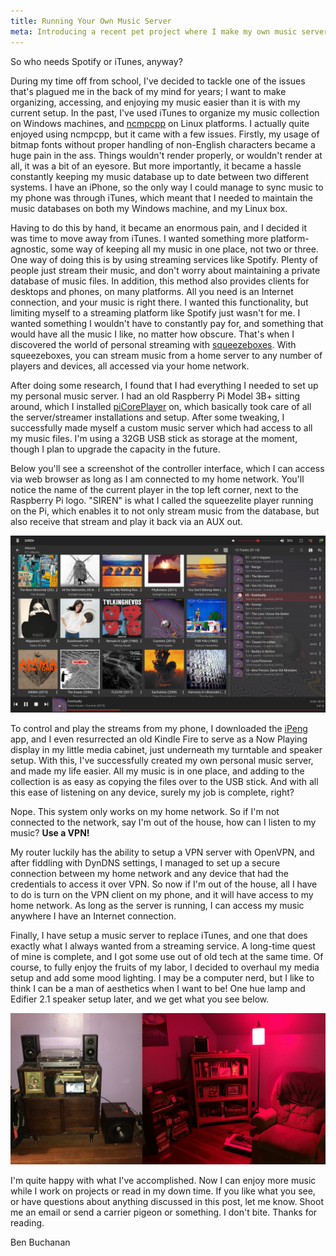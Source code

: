 ```yaml
---
title: Running Your Own Music Server
meta: Introducing a recent pet project where I make my own music server.
---
```


So who needs Spotify or iTunes, anyway?

During my time off from school, I've decided to tackle one of the issues that's plagued me in the back of my mind for years; I want to make organizing, accessing, and enjoying my music easier than it is with my current setup. In the past, I've used iTunes to organize my music collection on Windows machines, and [ncmpcpp](https://wiki.archlinux.org/index.php/Ncmpcpp) on Linux platforms. I actually quite enjoyed using ncmpcpp, but it came with a few issues. Firstly, my usage of bitmap fonts without proper handling of non-English characters became a huge pain in the ass. Things wouldn't render properly, or wouldn't render at all, it was a bit of an eyesore. But more importantly, it became a hassle constantly keeping my music database up to date between two different systems. I have an iPhone, so the only way I could manage to sync music to my phone was through iTunes, which meant that I needed to maintain the music databases on both my Windows machine, and my Linux box.

Having to do this by hand, it became an enormous pain, and I decided it was time to move away from iTunes. I wanted something more platform-agnostic, some way of keeping all my music in one place, not two or three. One way of doing this is by using streaming services like Spotify. Plenty of people just stream their music, and don't worry about maintaining a private database of music files. In addition, this method also provides clients for desktops and phones, on many platforms. All you need is an Internet connection, and your music is right there. I wanted this functionality, but limiting myself to a streaming platform like Spotify just wasn't for me. I wanted something I wouldn't have to constantly pay for, and something that would have all the music I like, no matter how obscure. That's when I discovered the world of personal streaming with [squeezeboxes](https://en.wikipedia.org/wiki/Squeezebox_%28network_music_player%29). With squeezeboxes, you can stream music from a home server to any number of players and devices, all accessed via your home network.

After doing some research, I found that I had everything I needed to set up my personal music server. I had an old Raspberry Pi Model 3B+ sitting around, which I installed [piCorePlayer](https://www.picoreplayer.org/) on, which basically took care of all the server/streamer installations and setup. After some tweaking, I successfully made myself a custom music server which had access to all my music files. I'm using a 32GB USB stick as storage at the moment, though I plan to upgrade the capacity in the future.

Below you'll see a screenshot of the controller interface, which I can access via web browser as long as I am connected to my home network. You'll notice the name of the current player in the top left corner, next to the Raspberry Pi logo. "SIREN" is what I called the squeezelite player running on the Pi, which enables it to not only stream music from the database, but also receive that stream and play it back via an AUX out.

![SIREN](/assets/blog/SIREN.jpg)

To control and play the streams from my phone, I downloaded the [iPeng](http://penguinlovesmusic.de/) app, and I even resurrected an old Kindle Fire to serve as a Now Playing display in my little media cabinet, just underneath my turntable and speaker setup. With this, I've successfully created my own personal music server, and made my life easier. All my music is in one place, and adding to the collection is as easy as copying the files over to the USB stick. And with all this ease of listening on any device, surely my job is complete, right?

Nope. This system only works on my home network. So if I'm not connected to the network, say I'm out of the house, how can I listen to my music? __Use a VPN!__

My router luckily has the ability to setup a VPN server with OpenVPN, and after fiddling with DynDNS settings, I managed to set up a secure connection between my home network and any device that had the credentials to access it over VPN. So now if I'm out of the house, all I have to do is turn on the VPN client on my phone, and it will have access to my home network. As long as the server is running, I can access my music anywhere I have an Internet connection.

Finally, I have setup a music server to replace iTunes, and one that does exactly what I always wanted from a streaming service. A long-time quest of mine is complete, and I got some use out of old tech at the same time. Of course, to fully enjoy the fruits of my labor, I decided to overhaul my media setup and add some mood lighting. I may be a computer nerd, but I like to think I can be a man of aesthetics when I want to be! One hue lamp and Edifier 2.1 speaker setup later, and we get what you see below.

![New hue lamp and speaker setup](/assets/blog/new-setup.jpg)

I'm quite happy with what I've accomplished. Now I can enjoy more music while I work on projects or read in my down time. If you like what you see, or have questions about anything discussed in this post, let me know. Shoot me an email or send a carrier pigeon or something. I don't bite. Thanks for reading.

<div class="attrib">
Ben Buchanan
</div>
